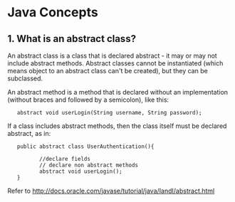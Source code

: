 # Java Concepts 

## 1. What is an abstract class? 
An abstract class is a class that is declared abstract - it may or may not include abstract methods. Abstract classes cannot be instantiated (which means object to an abstract class can't be created), but they can be subclassed. 

An abstract method is a method that is declared without an implementation (without braces and followed by a semicolon), like this: 

       abstract void userLogin(String username, String password); 

If a class includes abstract methods, then the class itself must be declared abstract, as in: 

       public abstract class UserAuthentication(){
       
              //declare fields 
              // declare non abstract methods
              abstract void userLogin();
       }

Refer to http://docs.oracle.com/javase/tutorial/java/IandI/abstract.html 

       

